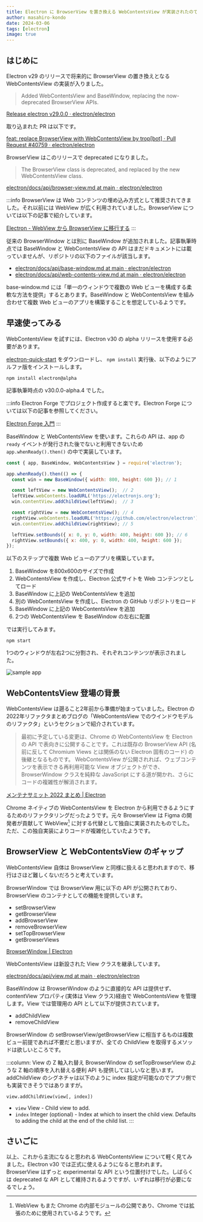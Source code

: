 ```yaml
---
title: Electron に BrowserView を置き換える WebContentsView が実装されたので見てみる
author: masahiro-kondo
date: 2024-03-06
tags: [electron]
image: true
---
```


## はじめに

Electron v29 のリリースで将来的に BrowserView の置き換えとなる WebContentsView の実装が入りました。

> Added WebContentsView and BaseWindow, replacing the now-deprecated BrowserView APIs.

[Release electron v29.0.0 · electron/electron](https://github.com/electron/electron/releases/tag/v29.0.0)

取り込まれた PR は以下です。

[feat: replace BrowserView with WebContentsView by trop[bot] · Pull Request #40759 · electron/electron](https://github.com/electron/electron/pull/40759)

BrowserView はこのリリースで deprecated になりました。

> The BrowserView class is deprecated, and replaced by the new WebContentsView class.

[electron/docs/api/browser-view.md at main · electron/electron](https://github.com/electron/electron/blob/main/docs/api/browser-view.md)

:::info
BrowserView は Web コンテンツの埋め込み方式として推奨されてきました。それ以前には WebView が広く利用されていました。BrowserView については以下の記事で紹介しています。

[Electron - WebView から BrowserView に移行する](/blogs/2022/01/07/electron-browserview/)
:::

従来の BrowserWindow とは別に BaseWindow が追加されました。記事執筆時点では BaseWindow と WebContentsView の API はまだドキュメントには載っていませんが、リポジトリの以下のファイルが該当します。

- [electron/docs/api/base-window.md at main · electron/electron](https://github.com/electron/electron/blob/main/docs/api/base-window.md)
- [electron/docs/api/web-contents-view.md at main · electron/electron](https://github.com/electron/electron/blob/main/docs/api/web-contents-view.md)

base-window.md には「単一のウィンドウで複数の Web ビューを構成する柔軟な方法を提供」するとあります。BaseWindow と WebContentsView を組み合わせて複数 Web ビューのアプリを構築することを想定しているようです。

## 早速使ってみる

WebContentsView を試すには、Electron v30 の alpha リリースを使用する必要があります。

[electron-quick-start](https://github.com/electron/electron-quick-start) をダウンロードし、 `npm install` 実行後、以下のようにアルファ版をインストールします。

```shell
npm install electron@alpha
```

記事執筆時点の v30.0.0-alpha.4 でした。

:::info
Electron Forge でプロジェクト作成すると楽です。Electron Forge については以下の記事を参照してください。

[Electron Forge 入門](/blogs/2024/01/29/electron-forge-introduction/)
:::


BaseWindow と WebContentsView を使います。これらの API は、app の `ready` イベントが発行された後でないと利用できないため `app.whenReady().then()` の中で実装しています。

```javascript:index.js
const { app, BaseWindow, WebContentsView } = require('electron');

app.whenReady().then(() => {
  const win = new BaseWindow({ width: 800, height: 600 }); // 1

  const leftView = new WebContentsView();  // 2
  leftView.webContents.loadURL('https://electronjs.org');
  win.contentView.addChildView(leftView);  // 3

  const rightView = new WebContentsView(); // 4
  rightView.webContents.loadURL('https://github.com/electron/electron');
  win.contentView.addChildView(rightView); // 5

  leftView.setBounds({ x: 0, y: 0, width: 400, height: 600 }); // 6
  rightView.setBounds({ x: 400, y: 0, width: 400, height: 600 });
});
```
以下のステップで複数 Web ビューのアプリを構築しています。

1. BaseWindow を800x600のサイズで作成
2. WebContentsView を作成し、Electron 公式サイトを Web コンテンツとしてロード
3. BaseWindow に上記の WebContentsView を追加
4. 別の WebContentsView を作成し、Electron の GitHub リポジトリをロード
5. BaseWindow に上記の WebContentsView を追加
6. 2つの WebContentsView を BaseWindow の左右に配置

では実行してみます。

```shell
npm start
```

1つのウィンドウが左右2つに分割され、それぞれコンテンツが表示されました。

![sample app](https://i.gyazo.com/73b2a9b15ad4c33b911254d2dc9e42a9.png)

## WebContentsView 登場の背景
WebContentsView は遡ること2年前から準備が始まっていました。Electron の2022年リファクタまとめブログの「WebContentsView でのウインドウモデルのリファクタ」というセクションで紹介されています。

> 最初に予定している変更は、Chrome の WebContentsView を Electron の API で表向きに公開することです。これは既存の BrowserView API (名前に反して Chromium Views とは関係のない Electron 固有のコード) の後継となるものです。 WebContentsView が公開されれば、ウェブコンテンツを表示できる再利用可能な View オブジェクトができ、BrowserWindow クラスを純粋な JavaScript にする道が開かれ、さらにコードの複雑性が解消されます。

[メンテナサミット 2022 まとめ | Electron](https://www.electronjs.org/ja/blog/maintainer-summit-2022-recap)

Chrome ネイティブの WebContentsView を Electron から利用できるようにするためのリファクタリングだったようです。元々 BrowserView は Figma の開発者が貢献して WebView[^1] に対する代替として独自に実装されたものでした。ただ、この独自実装によりコードが複雑化していたようです。

[^1]: WebView もまた Chrome の内部モジュールの公開であり、Chrome では拡張のために使用されているようです。

## BrowserView と WebContentsView のギャップ
WebContentsView 自体は BrowserView と同様に扱えると思われますので、移行はさほど難しくないだろうと考えています。

BrowserWindow では BrowserView 用に以下の API が公開されており、BrowserView のコンテナとしての機能を提供しています。

- setBrowserView
- getBrowserView
- addBrowserView
- removeBrowserView
- setTopBrowserView
- getBrowserViews

[BrowserWindow | Electron](https://www.electronjs.org/ja/docs/latest/api/browser-window)

WebContentsView は新設された View クラスを継承しています。

[electron/docs/api/view.md at main · electron/electron](https://github.com/electron/electron/blob/main/docs/api/view.md)

BaseWindow は BrowserWindow のように直接的な API は提供せず、contentView プロパティ(実体は View クラス)経由で WebContentsView を管理します。View では管理用の API として以下が提供されています。

- addChildView
- removeChildView

BrowserWindow の setBrowserView/getBrowserView に相当するものは複数ビュー前提であれば不要だと思いますが、全ての ChildView を取得するメソッドは欲しいところです。

:::column: View の Z 軸入れ替え
BrowserWindow の setTopBrowserView のような Z 軸の順序を入れ替える便利 API も提供してほしいなと思います。addChildView のシグネチャは以下のように index 指定が可能なのでアプリ側でも実装できそうではありますが。

`view.addChildView(view[, index])`
 - `view` View - Child view to add.
 - `index` Integer (optional) - Index at which to insert the child view. Defaults to adding the child at the end of the child list.
:::

## さいごに
以上、これから主流になると思われる WebContentsView について軽く見てみました。Electron v30 では正式に使えるようになると思われます。
BrowserView はずっと experimental な API という位置付けでした。しばらくは deprecated な API として維持されるようですが、いずれは移行が必要になるでしょう。
